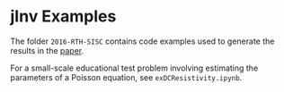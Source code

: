 # jInv Examples

The folder `2016-RTH-SISC` contains code examples used to generate the results in the [paper](http://arxiv.org/abs/1606.07399).  

For a small-scale educational test problem involving estimating the parameters of a Poisson equation, see `exDCResistivity.ipynb`.